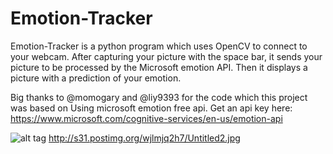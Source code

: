 # Emotion-Tracker

Emotion-Tracker is a python program which uses OpenCV to connect to your webcam. After capturing your picture with the space bar, it sends your picture to be processed by the Microsoft emotion API. Then it displays a picture with a prediction of your emotion.

Big thanks to @momogary and @liy9393 for the code which this project was based on
Using microsoft emotion free api. Get an api key here:  https://www.microsoft.com/cognitive-services/en-us/emotion-api

![alt tag](http://s31.postimg.org/rwfkhyf4b/Untitled.jpg)  http://s31.postimg.org/wjlmjq2h7/Untitled2.jpg
